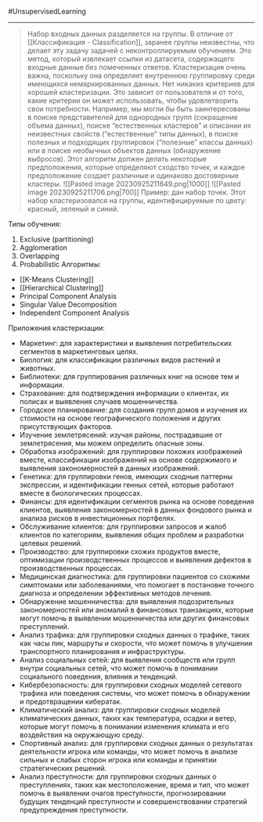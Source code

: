 #UnsupervisedLearning 

---
> Набор входных данных разделяется на группы. В отличие от [[Классификация - Classification]], заранее группы неизвестны, что делает эту задачу задачей с неконтроллируемым обучением.
> Это метод, который извлекает ссылки из датасета, содержащего входные данные без помеченных ответов.
> Кластеризация очень важна, поскольку она определяет внутреннюю группировку среди имеющихся немаркированных данных. Нет никаких критериев для хорошей кластеризации. Это зависит от пользователя и от того, какие критерии он может использовать, чтобы удовлетворить свои потребности. Например, мы могли бы быть заинтересованы в поиске представителей для однородных групп (сокращение объема данных), поиске “естественных кластеров” и описании их неизвестных свойств (“естественные” типы данных), в поиске полезных и подходящих группировок (“полезные” классы данных) или в поиске необычных объектов данных (обнаружение выбросов). Этот алгоритм должен делать некоторые предположения, которые определяют сходство точек, и каждое предположение создает различные и одинаково достоверные кластеры.
> ![[Pasted image 20230925211649.png|1000]]
> ![[Pasted image 20230925211706.png|700]]
Пример: дан набор точек. Этот набор кластеризовался на группы, идентифицируемые по цвету: красный, зеленый и синий.

Типы обучения:
1. Exclusive (partitioning)
2. Agglomeration
3. Overlapping
4. Probabilistic
Алгоритмы:
- [[K-Means Clustering]]
- [[Hierarchical Clustering]]
- Principal Component Analysis
- Singular Value Decomposition
- Independent Component Analysis

Приложения кластеризации: 
  
- Маркетинг: для характеристики и выявления потребительских сегментов в маркетинговых целях.
- Биология: для классификации различных видов растений и животных.  
- Библиотеки: для группирования различных книг на основе тем и информации.  
- Страхование: для подтверждения информации о клиентах, их полисах и выявления случаев мошенничества.  
- Городское планирование: для создания групп домов и изучения их стоимости на основе географического положения и других присутствующих факторов.
- Изучение землетрясений: изучая районы, пострадавшие от землетрясения, мы можем определить опасные зоны.  
- Обработка изображений: для группировки похожих изображений вместе, классификации изображений на основе содержимого и выявления закономерностей в данных изображений.  
- Генетика: для группировки генов, имеющих сходные паттерны экспрессии, и идентификации генных сетей, которые работают вместе в биологических процессах.  
- Финансы: для идентификации сегментов рынка на основе поведения клиентов, выявления закономерностей в данных фондового рынка и анализа рисков в инвестиционных портфелях.
- Обслуживание клиентов: для группировки запросов и жалоб клиентов по категориям, выявления общих проблем и разработки целевых решений.  
- Производство: для группировки схожих продуктов вместе, оптимизации производственных процессов и выявления дефектов в производственных процессах.  
- Медицинская диагностика: для группировки пациентов со схожими симптомами или заболеваниями, что помогает в постановке точного диагноза и определении эффективных методов лечения.  
- Обнаружение мошенничества: для выявления подозрительных закономерностей или аномалий в финансовых транзакциях, которые могут помочь в выявлении мошенничества или других финансовых преступлений.  
- Анализ трафика: для группировки сходных данных о трафике, таких как часы пик, маршруты и скорости, что может помочь в улучшении транспортного планирования и инфраструктуры.  
- Анализ социальных сетей: для выявления сообществ или групп внутри социальных сетей, что может помочь в понимании социального поведения, влияния и тенденций.
- Кибербезопасность: для группировки сходных моделей сетевого трафика или поведения системы, что может помочь в обнаружении и предотвращении кибератак.  
- Климатический анализ: для группировки сходных моделей климатических данных, таких как температура, осадки и ветер, которые могут помочь в понимании изменения климата и его воздействия на окружающую среду.  
- Спортивный анализ: для группировки сходных данных о результатах деятельности игрока или команды, что может помочь в анализе сильных и слабых сторон игрока или команды и принятии стратегических решений.
- Анализ преступности: для группировки сходных данных о преступлениях, таких как местоположение, время и тип, что может помочь в выявлении очагов преступности, прогнозировании будущих тенденций преступности и совершенствовании стратегий предупреждения преступности.